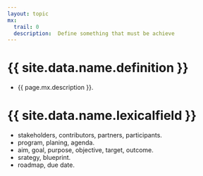 ```yaml
---
layout: topic
mx:
  trail: 0
  description:  Define something that must be achieve
---
```



# {{ site.data.name.definition }}
- {{ page.mx.description }}.

# {{ site.data.name.lexicalfield }}
- stakeholders, contributors, partners, participants.
- program, planing, agenda.
- aim, goal, purpose, objective, target, outcome.
- srategy, blueprint.
- roadmap, due date.
